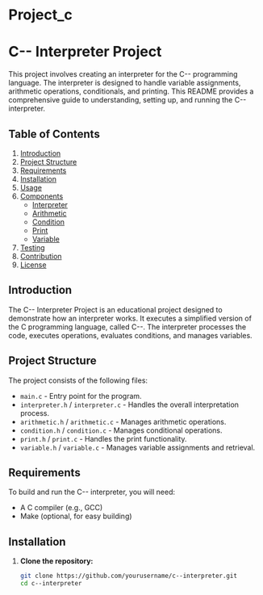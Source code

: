 # Project_c

# C-- Interpreter Project

This project involves creating an interpreter for the C-- programming language. The interpreter is designed to handle variable assignments, arithmetic operations, conditionals, and printing. This README provides a comprehensive guide to understanding, setting up, and running the C-- interpreter.

## Table of Contents

1. [Introduction](#introduction)
2. [Project Structure](#project-structure)
3. [Requirements](#requirements)
4. [Installation](#installation)
5. [Usage](#usage)
6. [Components](#components)
    - [Interpreter](#interpreter)
    - [Arithmetic](#arithmetic)
    - [Condition](#condition)
    - [Print](#print)
    - [Variable](#variable)
7. [Testing](#testing)
8. [Contribution](#contribution)
9. [License](#license)

## Introduction

The C-- Interpreter Project is an educational project designed to demonstrate how an interpreter works. It executes a simplified version of the C programming language, called C--. The interpreter processes the code, executes operations, evaluates conditions, and manages variables.

## Project Structure

The project consists of the following files:

- `main.c` - Entry point for the program.
- `interpreter.h` / `interpreter.c` - Handles the overall interpretation process.
- `arithmetic.h` / `arithmetic.c` - Manages arithmetic operations.
- `condition.h` / `condition.c` - Manages conditional operations.
- `print.h` / `print.c` - Handles the print functionality.
- `variable.h` / `variable.c` - Manages variable assignments and retrieval.

## Requirements

To build and run the C-- interpreter, you will need:

- A C compiler (e.g., GCC)
- Make (optional, for easy building)

## Installation

1. **Clone the repository:**
   ```bash
   git clone https://github.com/yourusername/c--interpreter.git
   cd c--interpreter
